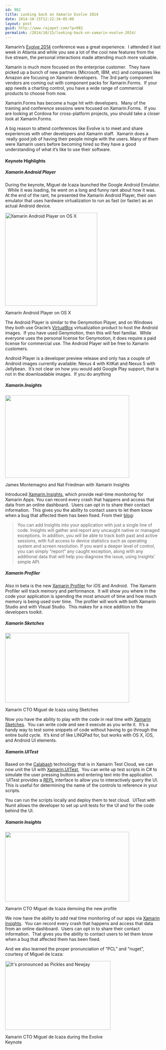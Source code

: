 ```yaml
---
id: 982
title: Looking back on Xamarin Evolve 2014
date: 2014-10-15T12:22:34-05:00
layout: post
guid: http://www.rajapet.com/?p=982
permalink: /2014/10/15/looking-back-on-xamarin-evolve-2014/
---
```

Xamarin&#8217;s [Evolve 2014](https://evolve.xamarin.com/) conference was a great experience.  I attended it last week in Atlanta and while you see a lot of the cool new features from the live stream, the personal interactions made attending much more valuable.

Xamarin is much more focused on the enterprise customer.  They have picked up a bunch of new partners (Microsoft, IBM, etc) and companies like Amazon are focusing on Xamarin developers.  The 3rd party component vendors are coming out with component packs for Xamarin.Forms.  If your app needs a charting control, you have a wide range of commercial products to choose from now.

Xamarin.Forms has become a huge hit with developers.  Many of the training and conference sessions were focused on Xamarin.Forms.  If you are looking at Cordova for cross-platform projects, you should take a closer look at Xamarin.Forms.

A big reason to attend conferences like Evolve is to meet and share experiences with other developers and Xamarin staff.  Xamarin does a  really good job of having their people mingle with the users. Many of them were Xamarin users before becoming hired so they have a good understanding of what it&#8217;s like to use their software.

#### Keynote Highlights

##### Xamarin Android Player

During the keynote, Miguel de Icaza launched the Google Android Emulator.   While it was loading, he went on a long and funny rant about how it was.   At the end of the rant, he presented the Xamarin Android Player, their own emulator that uses hardware virtualization to run as fast (or faster) as an actual Android device.

<div style="width: 307px" class="wp-caption aligncenter">
  <a href="https://i0.wp.com/www.rajapet.net/photos/i-NJB39ph/0/L/i-NJB39ph-L.png"><img loading="lazy" class="" src="https://i0.wp.com/www.rajapet.net/photos/i-NJB39ph/0/S/i-NJB39ph-S.png?resize=297%2C300" alt="Xamarin Android Player on OS X" width="297" height="300"  /></a>
  
  <p class="wp-caption-text">
    Xamarin Android Player on OS X
  </p>
</div>

The Android Player is similar to the Genymotion Player, and on Windows they both use Oracle&#8217;s [VirtualBox](https://www.virtualbox.org/) virtualization product to host the Android images.  If you have used Genymotion, then this will feel familiar.  While everyone uses the personal license for Genymotion, it does require a paid license for commercial use. The Android Player will be free to Xamarin customers.

Android Player is a developer preview release and only has a couple of Android images currently available: Nexus 4 with KitKat and Nexus 5 with Jellybean.  It&#8217;s not clear on how you would add Google Play support, that is not in the downloadable images.  If you do anything

##### Xamarin.Insights

<div style="width: 410px" class="wp-caption alignnone">
  <a href="https://i2.wp.com/www.rajapet.net/Category/Xamarin-Evolve-2014/i-SNQPWzm/0/L/DSC08028-L.jpg"><img loading="lazy" class="" src="https://i0.wp.com/www.rajapet.net/Category/Xamarin-Evolve-2014/i-SNQPWzm/0/S/DSC08028-S.jpg?resize=400%2C266" alt="" width="400" height="266"  /></a>
  
  <p class="wp-caption-text">
    James Montemagno and Nat Friedman with Xamarin Insights
  </p>
</div>

Introduced [Xamarin.Insights](http://xamarin.com/insights), which provide real-time monitoring for Xamarin Apps. You can record every crash that happens and access that data from an online dashboard.  Users can opt in to share their contact information.  This gives you the ability to contact users to let them know when a bug that affected them has been fixed. From their [blog](http://blog.xamarin.com/monitoring-your-apps-with-xamarin-insights/):

> You can add Insights into your application with just a single line of code. Insights will gather and report any uncaught native or managed exceptions. In addition, you will be able to track both past and active sessions, with full access to device statistics such as operating system and screen resolution. If you want a deeper level of control, you can simply “report” any caught exception, along with any additional data that will help you diagnose the issue, using Insights’ simple API.

##### Xamarin Profiler

Also in beta is the new [Xamarin Profiler](http://xamarin.com/profiler) for iOS and Android.  The Xamarin Profiler will track memory and performance.  It will show you where in the code your application is spending the most amount of time and how much memory is being used over time.  The profiler will work with both Xamarin Studio and with Visual Studio.  This makes for a nice addition to the developers toolkit.

##### Xamarin Sketches

<div style="width: 410px" class="wp-caption alignnone">
  <a href="https://i1.wp.com/www.rajapet.net/Category/Xamarin-Evolve-2014/i-3Gqh4cG/0/L/WP_20141008_10_26_06_Pro-L.jpg"><img loading="lazy" class="" src="https://i2.wp.com/www.rajapet.net/Category/Xamarin-Evolve-2014/i-3Gqh4cG/0/S/WP_20141008_10_26_06_Pro-S.jpg?resize=400%2C225" alt="" width="400" height="225"  /></a>
  
  <p class="wp-caption-text">
    Xamarin CTO Miguel de Icaza using Sketches
  </p>
</div>

Now you have the ability to play with the code in real time with [Xamarin Sketches](http://developer.xamarin.com/guides/cross-platform/sketches/).  You can write code and see it execute as you write it.  It&#8217;s a handy way to test some snippets of code without having to go through the entire build cycle.  It&#8217;s kind of like LINQPad for, but works with OS X, iOS, and Android UI elements.

##### Xamarin.UITest

Based on the [Calabash](http://developer.xamarin.com/guides/testcloud/calabash/introduction-to-calabash/) technology that is in Xamarin Test Cloud, we can now unit the UI with [Xamarin.UITest](http://developer.xamarin.com/guides/testcloud/uitest/),  You can write up test scripts in C# to simulate the user pressing buttons and entering text into the application.  UITest provides a [REPL](http://en.wikipedia.org/wiki/Read%E2%80%93eval%E2%80%93print_loop) interface to allow you to interactively query the UI. This is useful for determining the name of the controls to reference in your scripts.

You can run the scripts locally and deploy them to test cloud.  UITest with Nunit allows the developer to set up unit tests for the UI and for the code behind the UI.

##### Xamarin Insights

<div style="width: 410px" class="wp-caption alignnone">
  <a href="https://i2.wp.com/www.rajapet.net/Category/Xamarin-Evolve-2014/i-86XLjZv/0/L/WP_20141008_09_56_38_Pro-L.jpg"><img loading="lazy" class="" src="https://i1.wp.com/www.rajapet.net/Category/Xamarin-Evolve-2014/i-86XLjZv/0/S/WP_20141008_09_56_38_Pro-S.jpg?resize=400%2C225" alt="" width="400" height="225"  /></a>
  
  <p class="wp-caption-text">
    Xamarin CTO Miguel de Icaza demoing the new profile
  </p>
</div>

We now have the ability to add real time monitoring of our apps via [Xamarin Insights](https://xamarin.com/insights).  You can record every crash that happens and access that data from an online dashboard.  Users can opt in to share their contact information.  That gives you the ability to contact users to let them know when a bug that affected them has been fixed.

And we also learned the proper pronunciation of &#8220;PCL&#8221; and &#8220;nuget&#8221;, courtesy of Miguel de Icaza:

<div style="width: 350px" class="wp-caption alignnone">
  <a href="https://pbs.twimg.com/media/BzzP8zuCYAAOLLl.jpg"><img loading="lazy" src="https://pbs.twimg.com/media/BzzP8zuCYAAOLLl.jpg:small" alt="It's pronounced as Pickles and Newjay" width="340" height="222" /></a>
  
  <p class="wp-caption-text">
    Xamarin CTO Miguel de Icaza during the Evolve Keynote
  </p>
</div>